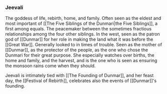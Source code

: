 ### Jeevali

The goddess of life, rebirth, home, and family. Often seen as the eldest and most important of [[The Five Siblings of the Dunmari|the Five Siblings]], a first among equals. The peacemaker between the sometimes fractious relationships among the four other siblings. In the west, seen as the patron god of [[Dunmar]] for her role in making the land what it was before the [[Great War]]. Generally looked to in times of trouble. Seen as the mother of [[Dunmar]], as the protector of the people, as the one who chose the Dunmari for their great purpose. She especially watches over births, the home and family, and the harvest, and is the one who is seen as ensuring the monsoon rains come when they should.

Jeevali is intimately tied with [[The Founding of Dunmar]], and her feast day, the [[Festival of Rebirth]], celebrates also the events of [[Dunmar]]'s founding. 

